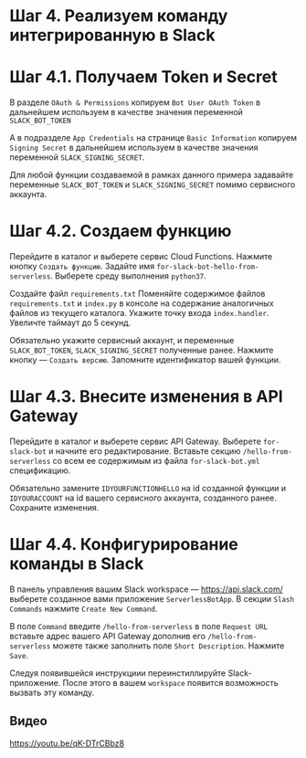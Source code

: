 # Шаг 4. Реализуем команду интегрированную в Slack

# Шаг 4.1. Получаем Token и Secret

В разделе `OAuth & Permissions` копируем `Bot User OAuth Token` в дальнейшем используем в качестве значения переменной `SLACK_BOT_TOKEN`

А в подразделе `App Credentials` на странице `Basic Information` копируем `Signing Secret` в дальнейшем используем в качестве значения переменной `SLACK_SIGNING_SECRET`.

Для любой функции создаваемой в рамках данного примера задавайте переменные `SLACK_BOT_TOKEN` и `SLACK_SIGNING_SECRET` помимо сервисного аккаунта.

# Шаг 4.2. Создаем функцию 

Перейдите в каталог и выберете сервис Cloud Functions. Нажмите кнопку `Создать функцию`.
Задайте имя `for-slack-bot-hello-from-serverless`.
Выберете среду выполнения `python37`.

Создайте файл `requirements.txt`
Поменяйте содержимое файлов `requirements.txt` и `index.py` в консоле на содержание аналогичных файлов из текущего каталога. Укажите точку входа `index.handler`. Увеличте таймаут до 5 секунд.

Обязательно укажите сервисный аккаунт, и переменные `SLACK_BOT_TOKEN`, `SLACK_SIGNING_SECRET` полученные ранее. Нажмите кнопку — `Создать версию`.
Запомните идентификатор вашей функции.

# Шаг 4.3. Внесите изменения в API Gateway

Перейдите в каталог и выберете сервис API Gateway. Выберете `for-slack-bot` и начните его редактирование. Вставьте секцию `/hello-from-serverless` со всем ее содержимым из файла `for-slack-bot.yml` спецификацию.

Обязательно замените `IDYOURFUNCTIONHELLO` на id созданной функции и `IDYOURACCOUNT` на id вашего сервисного аккаунта, созданного ранее. Сохраните изменения.

# Шаг 4.4. Конфигурирование команды в Slack

В панель управления вашим Slack workspace — https://api.slack.com/ выберете созданное вами приложение `ServerlessBotApp`. В секции `Slash Commands` нажмите `Create New Command`.

В поле `Command` введите `/hello-from-serverless` в поле  `Request URL` вставьте адрес вашего API Gateway дополнив его `/hello-from-serverless` можете также заполнить поле `Short Description`. Нажмите `Save`.

Следуя появившейся инструкциии переинстиллируйте Slack-приложение. После этого в вашем `workspace` появится возможность вызвать эту команду.

## Видео

https://youtu.be/qK-DTrCBbz8
